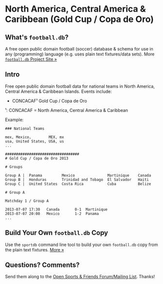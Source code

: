 # North America, Central America & Caribbean (Gold Cup / Copa de Oro)

## What's `football.db`?

A free open public domain football (soccer) database & schema
for use in any (programming) language
(e.g. uses plain text fixtures/data sets).
More [`football.db` Project Site »](http://openfootball.github.io)

## Intro

Free open public domain football data for national teams in North America, Central America & Caribbean Islands. Events include:

- CONCACAF¹ Gold Cup / Copa de Oro

<!-- use handmade footnotes -->

¹: CONCACAF = North America, Central America & Caribbean


Example:

~~~
### National Teams

mex, Mexico,        MEX, mx
usa, United States, USA, us
...
~~~

~~~
##################################
# Gold Cup / Copa de Oro 2013

# Groups

Group A |  Panama         Mexico               Martinique    Canada
Group B |  Honduras       Trinidad and Tobago  El Salvador   Haiti
Group C |  United States  Costa Rica           Cuba          Belize

# Group A

Matchday 1 / Group A

2013-07-07 17:30   Canada       0-1  Martinique
2013-07-07 20:00   Mexico       1-2  Panama
...
~~~


## Build Your Own `football.db` Copy

Use the `sportdb` command line tool to build your own `football.db` copy
from the plain text fixtures. [More »](http://openfootball.github.io/build.html)


## Questions? Comments?

Send them along to the
[Open Sports & Friends Forum/Mailing List](http://groups.google.com/group/opensport).
Thanks!

